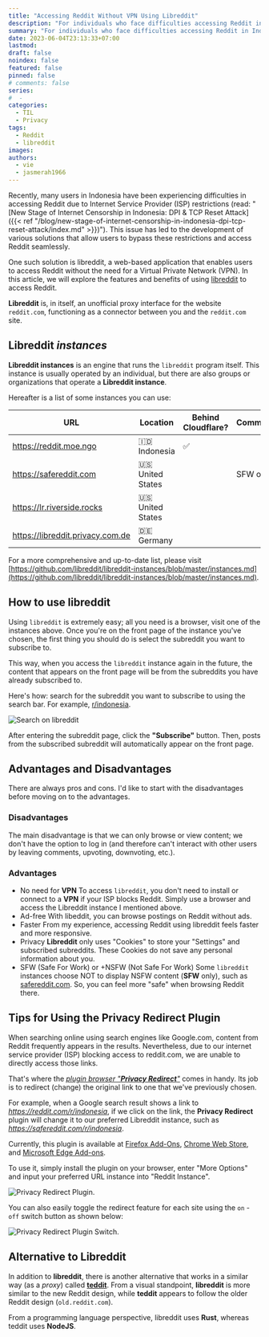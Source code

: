 ```yaml
---
title: "Accessing Reddit Without VPN Using Libreddit"
description: "For individuals who face difficulties accessing Reddit in Indonesia due to ISP restrictions, using libreddit provides an alternative and easy means of accessing the platform without relying on a VPN."
summary: "For individuals who face difficulties accessing Reddit in Indonesia due to ISP restrictions, using libreddit provides an alternative and easy means of accessing the platform without relying on a VPN."
date: 2023-06-04T23:13:33+07:00
lastmod:
draft: false
noindex: false
featured: false
pinned: false
# comments: false
series:
#  -
categories:
  - TIL
  - Privacy
tags:
  - Reddit
  - libreddit
images:
authors:
  - vie
  - jasmerah1966
---
```


Recently, many users in Indonesia have been experiencing difficulties in accessing Reddit due to Internet Service Provider (ISP) restrictions (read: "[New Stage of Internet Censorship in Indonesia: DPI & TCP Reset Attack]({{< ref "/blog/new-stage-of-internet-censorship-in-indonesia-dpi-tcp-reset-attack/index.md" >}})"). This issue has led to the development of various solutions that allow users to bypass these restrictions and access Reddit seamlessly.

One such solution is libreddit, a web-based application that enables users to access Reddit without the need for a Virtual Private Network (VPN). In this article, we will explore the features and benefits of using [libreddit](https://github.com/libreddit/libreddit) to access Reddit.

**Libreddit** is, in itself, an unofficial proxy interface for the website `reddit.com`, functioning as a connector between you and the `reddit.com` site.

## Libreddit _instances_

**Libreddit instances** is an engine that runs the `libreddit` program itself. This instance is usually operated by an individual, but there are also groups or organizations that operate a **Libreddit instance**.

Hereafter is a list of some instances you can use:

| URL                              | Location        | Behind Cloudflare? | Comment  |
| -------------------------------- | --------------- | ------------------ | -------- |
| https://reddit.moe.ngo           | 🇮🇩 Indonesia    | ✅                 |          |
| https://safereddit.com           | 🇺🇸United States |                    | SFW only |
| https://lr.riverside.rocks       | 🇺🇸United States |                    |          |
| https://libreddit.privacy.com.de | 🇩🇪Germany       |                    |          |

For a more comprehensive and up-to-date list, please visit [https://github.com/libreddit/libreddit-instances/blob/master/instances.md](https://github.com/libreddit/libreddit-instances/blob/master/instances.md).

## How to use libreddit

Using `libreddit` is extremely easy; all you need is a browser, visit one of the instances above. Once you're on the front page of the instance you've chosen, the first thing you should do is select the subreddit you want to subscribe to.

This way, when you access the `libreddit` instance again in the future, the content that appears on the front page will be from the subreddits you have already subscribed to.

Here's how: search for the subreddit you want to subscribe to using the search bar. For example, [r/indonesia](https://safereddit.com/r/indonesia).

![Search on libreddit](libreddit-1.png#center)

After entering the subreddit page, click the **"Subscribe"** button. Then, posts from the subscribed subreddit will automatically appear on the front page.

## Advantages and Disadvantages

There are always pros and cons. I'd like to start with the disadvantages before moving on to the advantages.

### Disadvantages

The main disadvantage is that we can only browse or view content; we don't have the option to log in (and therefore can't interact with other users by leaving comments, upvoting, downvoting, etc.).

### Advantages

- No need for **VPN**
  To access `libreddit`, you don't need to install or connect to a **VPN** if your ISP blocks Reddit. Simply use a browser and access the Libreddit instance I mentioned above.
- Ad-free
  With libeddit, you can browse postings on Reddit without ads.
- Faster
  From my experience, accessing Reddit using libreddit feels faster and more responsive.
- Privacy
  **Libreddit** only uses "Cookies" to store your "Settings" and subscribed subreddits. These Cookies do not save any personal information about you.
- SFW (Safe For Work) or +NSFW (Not Safe For Work)
  Some `libreddit` instances choose NOT to display NSFW content (**SFW** only), such as [safereddit.com](https://safereddit.com). So, you can feel more "safe" when browsing Reddit there.

## Tips for Using the **Privacy Redirect** Plugin

When searching online using search engines like Google.com, content from Reddit frequently appears in the results. Nevertheless, due to our internet service provider (ISP) blocking access to reddit.com, we are unable to directly access those links.

That's where the [_plugin browser "**Privacy Redirect**"_](https://github.com/SimonBrazell/privacy-redirect) comes in handy. Its job is to redirect (change) the original link to one that we've previously chosen.

For example, when a Google search result shows a link to _https://reddit.com/r/indonesia_, if we click on the link, the **Privacy Redirect** plugin will change it to our preferred Libreddit instance, such as _https://safereddit.com/r/indonesia_.

Currently, this plugin is available at [Firefox Add-Ons](https://addons.mozilla.org/en-US/firefox/addon/privacy-redirect/), [Chrome Web Store](https://chrome.google.com/webstore/detail/privacy-redirect/pmcmeagblkinmogikoikkdjiligflglb), and [Microsoft Edge Add-ons](https://microsoftedge.microsoft.com/addons/detail/privacy-redirect/elnabkhcgpajchapppkhiaifkgikgihj).

To use it, simply install the plugin on your browser, enter "More Options" and input your preferred URL instance into "Reddit Instance".

![Privacy Redirect Plugin](privacy-redirect-plugin.png#center).

You can also easily toggle the redirect feature for each site using the `on` - `off` switch button as shown below:

![Privacy Redirect Plugin Switch](privact-redirect-plugin-swich-on-off.png#center).

## Alternative to Libreddit

In addition to **libreddit**, there is another alternative that works in a similar way (as a _proxy_) called [**teddit**](https://codeberg.org/teddit/teddit). From a visual standpoint, **libreddit** is more similar to the new Reddit design, while **teddit** appears to follow the older Reddit design (`old.reddit.com`).

From a programming language perspective, libreddit uses **Rust**, whereas teddit uses **NodeJS**.
